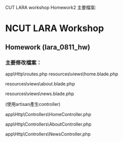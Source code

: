 CUT LARA workshop
 Homework2
 主要檔案:
# NCUT LARA Workshop
## Homework (lara_0811_hw)
### 主要修改檔案：
 app\Http\routes.php
  resources\views\home.blade.php
 
 resources\views\about.blade.php
 
 resources\views\news.blade.php
 
 (使用artisan產生controller)
 
 app\Http\Controllers\HomeController.php
 
 app\Http\Controllers\AboutController.php
 
 app\Http\Controllers\NewsController.php
